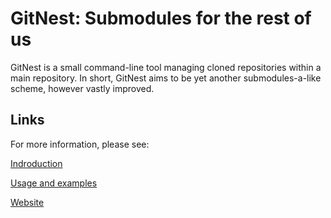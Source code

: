 # GitNest: Submodules for the rest of us

GitNest is a small command-line tool managing cloned repositories within a main repository. In short, GitNest aims to be yet another submodules-a-like scheme, however vastly improved.

## Links

For more information, please see:

[Indroduction](http://github.com/dreamcat4/gitnest/blob/master/introduction.markdown)

[Usage and examples](http://github.com/dreamcat4/gitnest/blob/master/usage-and-examples.markdown)

[Website](http://dreamcat4.github.com/gitnest/)

